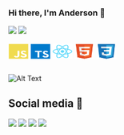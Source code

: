 ### Hi there, I'm Anderson 👋

<div>
  <a href="https://github.com/AndersonUfop">
  <img height="180em" src="https://github-readme-stats.vercel.app/api?username=AndersonUfop&show_icons=true&theme=tokyonight&include_all_commits=true&count_private=true"/></a>
  <a href="https://github.com/AndersonUfop">
  <img height="180em" src="https://github-readme-stats.vercel.app/api/top-langs/?username=AndersonUfop&layout=compact&langs_count=7&theme=tokyonight"/>
  </a>
</div>
  
 <div style="display: inline_block"><br>
  <img align="center" alt="Anderson-Js" height="30" width="40" src="https://raw.githubusercontent.com/devicons/devicon/master/icons/javascript/javascript-plain.svg">
  <img align="center" alt="Anderson-Ts" height="30" width="40" src="https://raw.githubusercontent.com/devicons/devicon/master/icons/typescript/typescript-plain.svg">
  <img align="center" alt="Anderson-React" height="30" width="40" src="https://raw.githubusercontent.com/devicons/devicon/master/icons/react/react-original.svg">
  <img align="center" alt="Anderson-HTML" height="30" width="40" src="https://raw.githubusercontent.com/devicons/devicon/master/icons/html5/html5-original.svg">
  <img align="center" alt="Anderson-CSS" height="30" width="40" src="https://raw.githubusercontent.com/devicons/devicon/master/icons/css3/css3-original.svg">
  
</div>
  
  ##

<!--

🔭  I currently work with Full Stack development, mainly in Node JS, React JS and React Native.

🌱  I am also a specialist in JavaScript, TypeScript and mobile development.

📚 I am currently focused on improving my studies in Node JS, React JS and React Native.

🎓 I am graduating from the 5th period of Information Systems.

💻 I also work with web development at Visão Tecnologia e Sistemas :green_heart:.
-->

![Alt Text](https://media.giphy.com/media/ZVik7pBtu9dNS/giphy.gif)


## Social media :iphone:

<div> 
  <a href="https://instagram.com/anderson_ff13" target="_blank"><img src="https://img.shields.io/badge/-Instagram-%23E4405F?style=for-the-badge&logo=instagram&logoColor=white" target="_blank"></a>
  <a href = "mailto:andersonfferreira96@gmail.com.br"><img src="https://img.shields.io/badge/-Gmail-%23333?style=for-the-badge&logo=gmail&logoColor=white" target="_blank"></a>
  <a href="https://twitter.com/Anderson130996" target="_blank"><img src="https://img.shields.io/badge/-Twitter-%231DA1F2?style=for-the-badge&logo=twitter&logoColor=white" target="_blank"></a> 
    <a href="https://www.linkedin.com/in/anderson-fernandes96/" target="_blank"><img src="https://img.shields.io/badge/-LinkedIn-%230077B5?style=for-the-badge&logo=linkedin&logoColor=white" target="_blank"></a> 
  

<!--
**AndersonUfop/AndersonUfop** is a ✨ _special_ ✨ repository because its `README.md` (this file) appears on your GitHub profile.

Here are some ideas to get you started:

- 🔭 I’m currently working on ...
- 🌱 I’m currently learning ...
- 👯I’m looking to collaborate  ...
- 🤔 I’m looking for help with ...
- 💬 Ask me about ...
- 📫 How to reach me: ...
- 😄 Pronouns: ...
- ⚡ Fun fact: ...
-->
